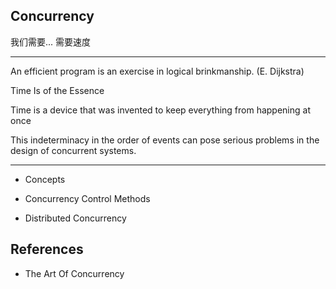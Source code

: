 Concurrency
---

<div class="alert alert-info">
<p>我们需要... 需要速度</p>
<hr>
<p>An efficient program is an exercise in logical brinkmanship. (E. Dijkstra)</p>
</div>


Time Is of the Essence

Time is a device that was invented to keep everything from happening at once

This indeterminacy in the order of events can pose serious problems in the design of concurrent systems.

- - -

* Concepts

* Concurrency Control Methods

* Distributed Concurrency


## References

* The Art Of Concurrency


